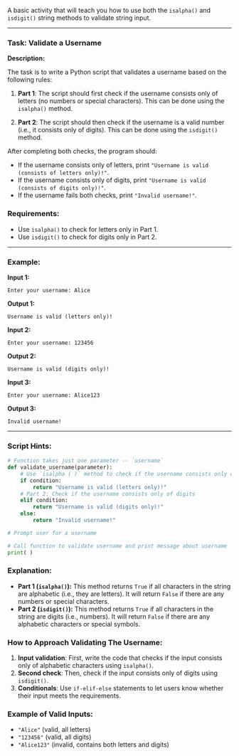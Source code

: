 A basic activity that will teach you how to use both the `isalpha()` and `isdigit()` string methods to validate string input.

---

### Task: Validate a Username

**Description:**

The task is to write a Python script that validates a username based on the following rules:

1. **Part 1**: The script should first check if the username consists only of letters (no numbers or special characters). This can be done using the `isalpha()` method.
   
2. **Part 2**: The script should then check if the username is a valid number (i.e., it consists only of digits). This can be done using the `isdigit()` method.

After completing both checks, the program should:
- If the username consists only of letters, print `"Username is valid (consists of letters only)!"`.
- If the username consists only of digits, print `"Username is valid (consists of digits only)!"`.
- If the username fails both checks, print `"Invalid username!"`.

### Requirements:

- Use `isalpha()` to check for letters only in Part 1.
- Use `isdigit()` to check for digits only in Part 2.
  
---

### Example:

**Input 1:**
```
Enter your username: Alice
```
**Output 1:**
```
Username is valid (letters only)!
```

**Input 2:**
```
Enter your username: 123456
```
**Output 2:**
```
Username is valid (digits only)!
```

**Input 3:**
```
Enter your username: Alice123
```
**Output 3:**
```
Invalid username!
```

---

### Script Hints:

```python
# Function takes just one parameter -- `username`
def validate_username(parameter):
    # Use `isalpha ( )` method to check if the username consists only of alphabetic characters (letters)
    if condition:
        return "Username is valid (letters only)!"
    # Part 2: Check if the username consists only of digits
    elif condition:
        return "Username is valid (digits only)!"
    else:
        return "Invalid username!"

# Prompt user for a username

# Call function to validate username and print message about username
print( )
```

### Explanation:
- **Part 1 (`isalpha()`):** This method returns `True` if all characters in the string are alphabetic (i.e., they are letters). It will return `False` if there are any numbers or special characters.
- **Part 2 (`isdigit()`):** This method returns `True` if all characters in the string are digits (i.e., numbers). It will return `False` if there are any alphabetic characters or special symbols.

### How to Approach Validating The Username:
1. **Input validation**: First, write the code that checks if the input consists only of alphabetic characters using `isalpha()`.
2. **Second check**: Then, check if the input consists only of digits using `isdigit()`.
3. **Conditionals**: Use `if-elif-else` statements to let users know whether their input meets the requirements.

### Example of Valid Inputs:
- `"Alice"` (valid, all letters)
- `"123456"` (valid, all digits)
- `"Alice123"` (invalid, contains both letters and digits)

